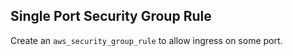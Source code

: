## Single Port Security Group Rule

Create an `aws_security_group_rule` to allow ingress on some port.
